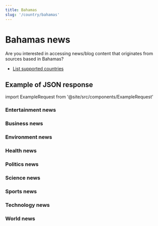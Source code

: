 ```yaml
---
title: Bahamas
slug: '/country/bahamas'
---
```


# Bahamas news

Are you interested in accessing news/blog content that originates from sources based in Bahamas?

- [List supported countries](/get-articles/countries)

## Example of JSON response

import ExampleRequest from '@site/src/components/ExampleRequest'

### Entertainment news
<ExampleRequest url="https://api.apitube.io/v1/news/articles?limit=2&category=news/Arts_and_Entertainment&language=bs"></ExampleRequest>

### Business news
<ExampleRequest url="https://api.apitube.io/v1/news/articles?limit=2&category=news/Business&language=bs"></ExampleRequest>

### Environment news
<ExampleRequest url="https://api.apitube.io/v1/news/articles?limit=2&category=news/Environment&language=bs"></ExampleRequest>

### Health news
<ExampleRequest url="https://api.apitube.io/v1/news/articles?limit=2&category=news/Health&language=bs"></ExampleRequest>

### Politics news
<ExampleRequest url="https://api.apitube.io/v1/news/articles?limit=2&category=news/Politics&language=bs"></ExampleRequest>

### Science news
<ExampleRequest url="https://api.apitube.io/v1/news/articles?limit=2&category=news/Science&language=bs"></ExampleRequest>

### Sports news
<ExampleRequest url="https://api.apitube.io/v1/news/articles?limit=2&category=news/Sports&language=bs"></ExampleRequest>

### Technology news
<ExampleRequest url="https://api.apitube.io/v1/news/articles?limit=2&category=news/Technology&language=bs"></ExampleRequest>

### World news
<ExampleRequest url="https://api.apitube.io/v1/news/articles?limit=2&category=news/World&language=bs"></ExampleRequest>
